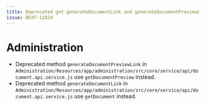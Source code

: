```yaml
---
title: Deprecated get generateDocumentLink and generateDocumentPreviewLink
issue: NEXT-12824
---
```

# Administration
* Deprecated method `generateDocumentPreviewLink` in `Administration/Resources/app/administration/src/core/service/api/document.api.service.js` use `getDocumentPreview` instead.
* Deprecated method `generateDocumentLink` in `Administration/Resources/app/administration/src/core/service/api/document.api.service.js` use `getDocument` instead.
